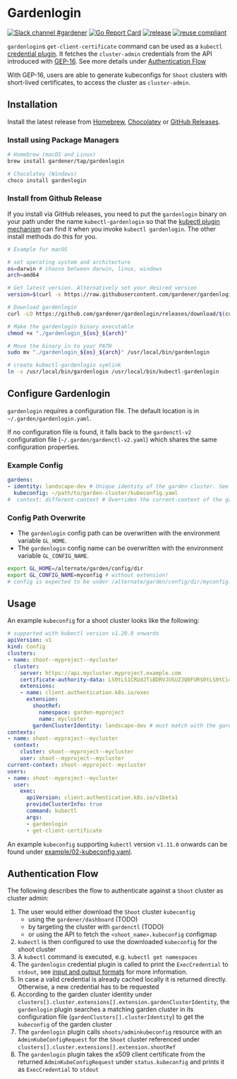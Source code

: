 # Gardenlogin

[![Slack channel #gardener](https://img.shields.io/badge/slack-gardener-brightgreen.svg?logo=slack)](https://kubernetes.slack.com/messages/gardener)
[![Go Report Card](https://goreportcard.com/badge/github.com/gardener/gardenlogin)](https://goreportcard.com/report/github.com/gardener/gardenlogin)
[![release](https://badge.fury.io/gh/gardener%2Fgardenlogin.svg)](https://badge.fury.io/gh/gardener%2Fgardenlogin)
[![reuse compliant](https://reuse.software/badge/reuse-compliant.svg)](https://reuse.software/)

`gardenlogin`s `get-client-certificate` command can be used as a `kubectl` [credential plugin](https://kubernetes.io/docs/reference/access-authn-authz/authentication/#client-go-credential-plugins). It fetches the `cluster-admin` credentials from the API introduced with [GEP-16](https://github.com/gardener/gardener/blob/master/docs/proposals/16-adminkubeconfig-subresource.md). See more details under [Authentication Flow](#authentication-flow)

With GEP-16, users are able to generate kubeconfigs for `Shoot` clusters with short-lived certificates, to access the cluster as `cluster-admin`.

## Installation

Install the latest release from [Homebrew](https://brew.sh/), [Chocolatey](https://chocolatey.org/packages/gardenlogin) or [GitHub Releases](https://github.com/gardener/gardenlogin/releases).

### Install using Package Managers

```sh
# Homebrew (macOS and Linux)
brew install gardener/tap/gardenlogin

# Chocolatey (Windows)
choco install gardenlogin
```

### Install from Github Release

If you install via GitHub releases, you need to put the `gardenlogin` binary on your path under the name `kubectl-gardenlogin` so that the [kubectl plugin mechanism](https://kubernetes.io/docs/tasks/extend-kubectl/kubectl-plugins/) can find it when you invoke `kubectl gardenlogin`. The other install methods do this for you.

```bash
# Example for macOS

# set operating system and architecture
os=darwin # choose between darwin, linux, windows
arch=amd64

# Get latest version. Alternatively set your desired version
version=$(curl -s https://raw.githubusercontent.com/gardener/gardenlogin/master/LATEST)

# Download gardenlogin
curl -LO https://github.com/gardener/gardenlogin/releases/download/$(curl -s https://raw.githubusercontent.com/gardener/gardenlogin/master/LATEST)/"gardenlogin_${os}_${arch}"

# Make the gardenlogin binary executable
chmod +x "./gardenlogin_${os}_${arch}"

# Move the binary in to your PATH
sudo mv "./gardenlogin_${os}_${arch}" /usr/local/bin/gardenlogin

# create kubectl-gardenlogin symlink
ln -s /usr/local/bin/gardenlogin /usr/local/bin/kubectl-gardenlogin
```

## Configure Gardenlogin
`gardenlogin` requires a configuration file. The default location is in `~/.garden/gardenlogin.yaml`. 

If no configuration file is found, it falls back to the `gardenctl-v2` configuration file (`~/.garden/gardenctl-v2.yaml`) which shares the same configuration properties.

### Example Config
```yaml
gardens:
- identity: landscape-dev # Unique identity of the garden cluster. See cluster-identity ConfigMap in kube-system namespace of the garden cluster
  kubeconfig: ~/path/to/garden-cluster/kubeconfig.yaml
#  context: different-context # Overrides the current-context of the garden cluster kubeconfig  
```

### Config Path Overwrite
- The `gardenlogin` config path can be overwritten with the environment variable `GL_HOME`.
- The `gardenlogin` config name can be overwritten with the environment variable `GL_CONFIG_NAME`.

```bash
export GL_HOME=/alternate/garden/config/dir
export GL_CONFIG_NAME=myconfig # without extension!
# config is expected to be under /alternate/garden/config/dir/myconfig.yaml
```

## Usage
An example `kubeconfig` for a shoot cluster looks like the following:

```yaml
# supported with kubectl version v1.20.0 onwards
apiVersion: v1
kind: Config
clusters:
- name: shoot--myproject--mycluster
  cluster:
    server: https://api.mycluster.myproject.example.com
    certificate-authority-data: LS0tLS1CRUdJTiBDRVJUSUZJQ0FURS0tLS0tCi4uLgotLS0tLUVORCBDRVJUSUZJQ0FURS0tLS0t
    extensions:
    - name: client.authentication.k8s.io/exec
      extension:
        shootRef:
          namespace: garden-myproject
          name: mycluster
        gardenClusterIdentity: landscape-dev # must match with the garden cluster identity from the config
contexts:
- name: shoot--myproject--mycluster
  context:
    cluster: shoot--myproject--mycluster
    user: shoot--myproject--mycluster
current-context: shoot--myproject--mycluster
users:
- name: shoot--myproject--mycluster
  user:
    exec:
      apiVersion: client.authentication.k8s.io/v1beta1
      provideClusterInfo: true
      command: kubectl
      args:
      - gardenlogin
      - get-client-certificate
```

An example `kubeconfig` supporting `kubectl` version `v1.11.0` onwards can be found under [example/02-kubeconfig.yaml](example/01-kubeconfig-legacy.yaml).

## Authentication Flow
The following describes the flow to authenticate against a `Shoot` cluster as cluster admin:

1. The user would either download the `Shoot` cluster `kubeconfig`
    - using the `gardener/dashboard` (TODO)
    - by targeting the cluster with `gardenctl` (TODO)
    - or using the API to fetch the `<shoot_name>.kubeconfig` configmap
2. `kubectl` is then configured to use the downloaded `kubeconfig` for the shoot cluster
3. A `kubectl` command is executed, e.g. `kubectl get namespaces`
4. The `gardenlogin` credential plugin is called to print the `ExecCredential` to `stdout`, see [input and output formats](https://kubernetes.io/docs/reference/access-authn-authz/authentication/#input-and-output-formats) for more information.
5. In case a valid credential is already cached locally it is returned directly. Otherwise, a new credential has to be requested
6. According to the garden cluster identity under `clusters[].cluster.extensions[].extension.gardenClusterIdentity`, the `gardenlogin` plugin searches a matching garden cluster in its configuration file (`gardenClusters[].clusterIdentity`) to get the `kubeconfig` of the garden cluster
7. The `gardenlogin` plugin calls `shoots/adminkubeconfig` resource with an `AdminKubeConfigRequest` for the `Shoot` cluster referenced under `clusters[].cluster.extensions[].extension.shootRef`
8. The `gardenlogin` plugin takes the x509 client certificate from the returned `AdminKubeConfigRequest` under `status.kubeconfig` and prints it as `ExecCredential` to `stdout`
